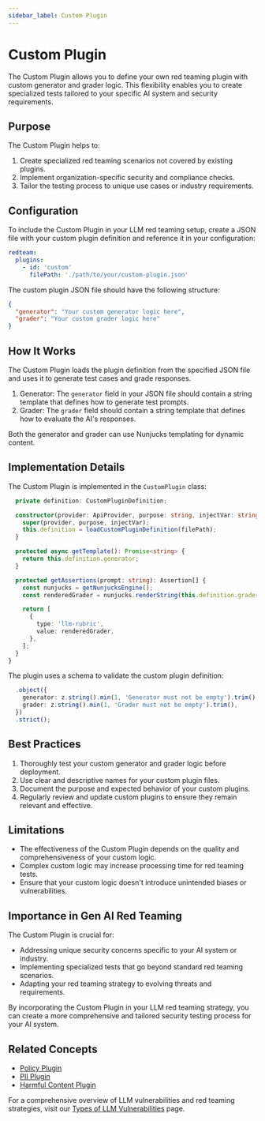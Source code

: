 ```yaml
---
sidebar_label: Custom Plugin
---
```


# Custom Plugin

The Custom Plugin allows you to define your own red teaming plugin with custom generator and grader logic. This flexibility enables you to create specialized tests tailored to your specific AI system and security requirements.

## Purpose

The Custom Plugin helps to:

1. Create specialized red teaming scenarios not covered by existing plugins.
2. Implement organization-specific security and compliance checks.
3. Tailor the testing process to unique use cases or industry requirements.

## Configuration

To include the Custom Plugin in your LLM red teaming setup, create a JSON file with your custom plugin definition and reference it in your configuration:

```yaml
redteam:
  plugins:
    - id: 'custom'
      filePath: './path/to/your/custom-plugin.json'
```
The custom plugin JSON file should have the following structure:

```json
{
  "generator": "Your custom generator logic here",
  "grader": "Your custom grader logic here"
}
```

## How It Works

The Custom Plugin loads the plugin definition from the specified JSON file and uses it to generate test cases and grade responses.

1. Generator: The `generator` field in your JSON file should contain a string template that defines how to generate test prompts.
2. Grader: The `grader` field should contain a string template that defines how to evaluate the AI's responses.

Both the generator and grader can use Nunjucks templating for dynamic content.

## Implementation Details

The Custom Plugin is implemented in the `CustomPlugin` class:


```40:63:promptfoo/src/redteam/plugins/custom.ts
  private definition: CustomPluginDefinition;

  constructor(provider: ApiProvider, purpose: string, injectVar: string, filePath: string) {
    super(provider, purpose, injectVar);
    this.definition = loadCustomPluginDefinition(filePath);
  }

  protected async getTemplate(): Promise<string> {
    return this.definition.generator;
  }

  protected getAssertions(prompt: string): Assertion[] {
    const nunjucks = getNunjucksEngine();
    const renderedGrader = nunjucks.renderString(this.definition.grader, { purpose: this.purpose });

    return [
      {
        type: 'llm-rubric',
        value: renderedGrader,
      },
    ];
  }
}
```


The plugin uses a schema to validate the custom plugin definition:


```11:15:promptfoo/src/redteam/plugins/custom.ts
  .object({
    generator: z.string().min(1, 'Generator must not be empty').trim(),
    grader: z.string().min(1, 'Grader must not be empty').trim(),
  })
  .strict();
```


## Best Practices

1. Thoroughly test your custom generator and grader logic before deployment.
2. Use clear and descriptive names for your custom plugin files.
3. Document the purpose and expected behavior of your custom plugins.
4. Regularly review and update custom plugins to ensure they remain relevant and effective.

## Limitations

- The effectiveness of the Custom Plugin depends on the quality and comprehensiveness of your custom logic.
- Complex custom logic may increase processing time for red teaming tests.
- Ensure that your custom logic doesn't introduce unintended biases or vulnerabilities.

## Importance in Gen AI Red Teaming

The Custom Plugin is crucial for:

- Addressing unique security concerns specific to your AI system or industry.
- Implementing specialized tests that go beyond standard red teaming scenarios.
- Adapting your red teaming strategy to evolving threats and requirements.

By incorporating the Custom Plugin in your LLM red teaming strategy, you can create a more comprehensive and tailored security testing process for your AI system.

## Related Concepts

- [Policy Plugin](policy.md)
- [PII Plugin](pii.md)
- [Harmful Content Plugin](harmful.md)

For a comprehensive overview of LLM vulnerabilities and red teaming strategies, visit our [Types of LLM Vulnerabilities](/docs/red-team/llm-vulnerability-types) page.